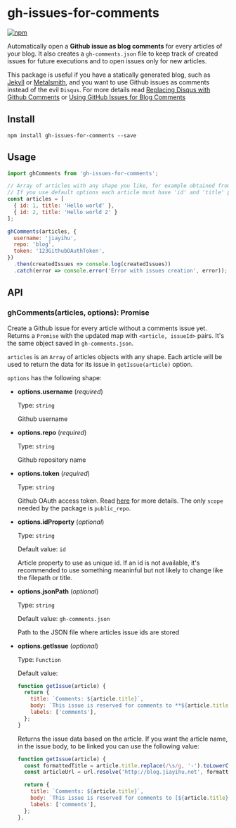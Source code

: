 # gh-issues-for-comments

[![npm](https://img.shields.io/npm/v/gh-issues-for-comments.svg)](https://www.npmjs.com/package/gh-issues-for-comments)

Automatically open a **Github issue as blog comments** for every articles of your blog. It also creates a `gh-comments.json` file to keep track of created issues for future executions and to open issues only for new articles.

This package is useful if you have a statically generated blog, such as [Jekyll](https://jekyllrb.com) or [Metalsmith](http://www.metalsmith.io), and you want to use Github issues as comments instead of the evil `Disqus`. For more details read [Replacing Disqus with Github Comments](http://donw.io/post/github-comments/) or [Using GitHub Issues for Blog Comments](http://artsy.github.io/blog/2017/07/15/Comments-are-on/)

## Install

```
npm install gh-issues-for-comments --save
```

## Usage

```javascript
import ghComments from 'gh-issues-for-comments';

// Array of articles with any shape you like, for example obtained from Markdown files. 
// If you use default options each article must have 'id' and 'title' properties
const articles = [
  { id: 1, title: 'Hello world' }, 
  { id: 2, title: 'Hello world 2' }
];

ghComments(articles, {
  username: 'jiayihu',
  repo: 'blog',
  token: '123GithubOAuthToken',
})
  .then(createdIssues => console.log(createdIssues))
  .catch(error => console.error('Error with issues creation', error));
```

## API

### ghComments(articles, options): Promise

Create a Github issue for every article without a comments issue yet. Returns a `Promise` with the updated map with `<article, issueId>` pairs. It's the same object saved in `gh-comments.json`.

`articles` is an `Array` of articles objects with any shape. Each article will be used to return the data for its issue in `getIssue(article)` option.

`options` has the following shape:

- **options.username** (*required*)
  
  Type: `string`
  
  Github username

- **options.repo** (*required*)
  
  Type: `string`
  
  Github repository name

- **options.token** (*required*)
  
  Type: `string`
  
  Github OAuth access token. Read [here](https://help.github.com/articles/creating-a-personal-access-token-for-the-command-line/) for more details. The only `scope` needed by the package is `public_repo`.

- **options.idProperty** (*optional*)
  
  Type: `string`

  Default value: `id`
  
  Article property to use as unique id. If an id is not available, it's recommended to use something meaninful but not likely to change like the filepath or title.

- **options.jsonPath** (*optional*)
  
  Type: `string`

  Default value: `gh-comments.json`
  
  Path to the JSON file where articles issue ids are stored

- **options.getIssue** (*optional*)
  
  Type: `Function`

  Default value: 
  ```javascript
  function getIssue(article) {
    return {
      title: `Comments: ${article.title}`,
      body: `This issue is reserved for comments to **${article.title}**. Leave a comment below and it will be shown in the blog page.`,
      labels: ['comments'],
    };
  }
  ```
  
  Returns the issue data based on the article. If you want the article name, in the issue body, to be linked you can use the following value:

  ```javascript
  function getIssue(article) {
    const formattedTitle = article.title.replace(/\s/g, '-').toLowerCase();
    const articleUrl = url.resolve('http://blog.jiayihu.net', formattedTitle);

    return {
      title: `Comments: ${article.title}`,
      body: `This issue is reserved for comments to [${article.title}](${articleUrl}). Leave a comment below and it will be shown in the blog page.`,
      labels: ['comments'],
    };
  },
  ```
